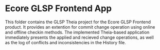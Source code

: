 # Ecore GLSP Frontend App

This folder contains the GLSP Theia project for the Ecore GLSP Frontend product. It provides an extention for commit change operation using online and offline checkin methods. 
The implemented Theia-based application immediately presents the applied and recieved change operations, as well as the log of conflicts and inconsistencies in the History file. 
